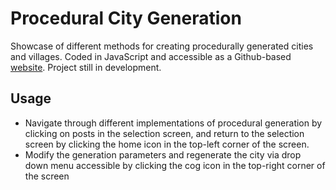 # Procedural City Generation

Showcase of different methods for creating procedurally generated cities and villages. Coded in JavaScript and accessible as a Github-based [website](https://jgrominski.github.io/). Project still in development.

## Usage

* Navigate through different implementations of procedural generation by clicking on posts in the selection screen, and return to the selection screen by clicking the home icon in the top-left corner of the screen.
* Modify the generation parameters and regenerate the city via drop down menu accessible by clicking the cog icon in the top-right corner of the screen
